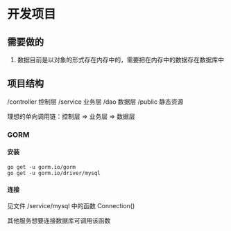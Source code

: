 # 开发项目

## 需要做的
1. 数据目前是以对象的形式存在内存中的，需要把在内存中的数据存在数据库中

## 项目结构
/controller 控制层
/service    业务层
/dao        数据层
/public     静态资源

理想的单向调用链：控制层 => 业务层 => 数据层

### GORM
#### 安装
```
go get -u gorm.io/gorm
go get -u gorm.io/driver/mysql
```
#### 连接
见文件 /service/mysql 中的函数 Connection()

其他服务想要连接数据库可调用该函数
